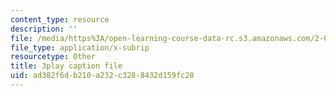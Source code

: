 ```yaml
---
content_type: resource
description: ''
file: /media/https%3A/open-learning-course-data-rc.s3.amazonaws.com/2-003sc-engineering-dynamics-fall-2011/ad382f6db210a232c3288432d159fc28_f1pxiNDTyHc.srt
file_type: application/x-subrip
resourcetype: Other
title: 3play caption file
uid: ad382f6d-b210-a232-c328-8432d159fc28
---
```

